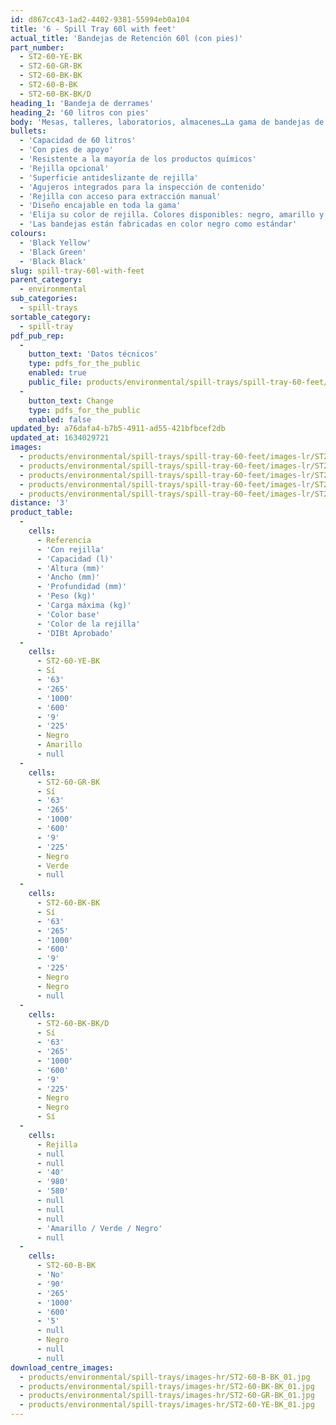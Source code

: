 ```yaml
---
id: d867cc43-1ad2-4402-9381-55994eb0a104
title: '6 - Spill Tray 60l with feet'
actual_title: 'Bandejas de Retención 60l (con pies)'
part_number:
  - ST2-60-YE-BK
  - ST2-60-GR-BK
  - ST2-60-BK-BK
  - ST2-60-B-BK
  - ST2-60-BK-BK/D
heading_1: 'Bandeja de derrames'
heading_2: '60 litros con pies'
body: 'Mesas, talleres, laboratorios, almacenes…La gama de bandejas de retención es una solución para evitar derrames de líquidos o productos químicos peligrosos'
bullets:
  - 'Capacidad de 60 litros'
  - 'Con pies de apoyo'
  - 'Resistente a la mayoría de los productos químicos'
  - 'Rejilla opcional'
  - 'Superficie antideslizante de rejilla'
  - 'Agujeros integrados para la inspección de contenido'
  - 'Rejilla con acceso para extracción manual'
  - 'Diseño encajable en toda la gama'
  - 'Elija su color de rejilla. Colores disponibles: negro, amarillo y verde'
  - 'Las bandejas están fabricadas en color negro como estándar'
colours:
  - 'Black Yellow'
  - 'Black Green'
  - 'Black Black'
slug: spill-tray-60l-with-feet
parent_category:
  - environmental
sub_categories:
  - spill-trays
sortable_category:
  - spill-tray
pdf_pub_rep:
  -
    button_text: 'Datos técnicos'
    type: pdfs_for_the_public
    enabled: true
    public_file: products/environmental/spill-trays/spill-tray-60-feet/pdf-lr/EV-Spill-Tray-(60L-2)-TD_ES.pdf
  -
    button_text: Change
    type: pdfs_for_the_public
    enabled: false
updated_by: a76dafa4-b7b5-4911-ad55-421bfbcef2db
updated_at: 1634029721
images:
  - products/environmental/spill-trays/spill-tray-60-feet/images-lr/ST2-60_03.jpg
  - products/environmental/spill-trays/spill-tray-60-feet/images-lr/ST2-60_01.jpg
  - products/environmental/spill-trays/spill-tray-60-feet/images-lr/ST2-60_04.jpg
  - products/environmental/spill-trays/spill-tray-60-feet/images-lr/ST2-60_02.jpg
  - products/environmental/spill-trays/spill-tray-60-feet/images-lr/ST2-60_05.jpg
distance: '3'
product_table:
  -
    cells:
      - Referencia
      - 'Con rejilla'
      - 'Capacidad (l)'
      - 'Altura (mm)'
      - 'Ancho (mm)'
      - 'Profundidad (mm)'
      - 'Peso (kg)'
      - 'Carga máxima (kg)'
      - 'Color base'
      - 'Color de la rejilla'
      - 'DIBt Aprobado'
  -
    cells:
      - ST2-60-YE-BK
      - Sí
      - '63'
      - '265'
      - '1000'
      - '600'
      - '9'
      - '225'
      - Negro
      - Amarillo
      - null
  -
    cells:
      - ST2-60-GR-BK
      - Sí
      - '63'
      - '265'
      - '1000'
      - '600'
      - '9'
      - '225'
      - Negro
      - Verde
      - null
  -
    cells:
      - ST2-60-BK-BK
      - Sí
      - '63'
      - '265'
      - '1000'
      - '600'
      - '9'
      - '225'
      - Negro
      - Negro
      - null
  -
    cells:
      - ST2-60-BK-BK/D
      - Sí
      - '63'
      - '265'
      - '1000'
      - '600'
      - '9'
      - '225'
      - Negro
      - Negro
      - Sí
  -
    cells:
      - Rejilla
      - null
      - null
      - '40'
      - '980'
      - '580'
      - null
      - null
      - null
      - 'Amarillo / Verde / Negro'
      - null
  -
    cells:
      - ST2-60-B-BK
      - 'No'
      - '90'
      - '265'
      - '1000'
      - '600'
      - '5'
      - null
      - Negro
      - null
      - null
download_centre_images:
  - products/environmental/spill-trays/images-hr/ST2-60-B-BK_01.jpg
  - products/environmental/spill-trays/images-hr/ST2-60-BK-BK_01.jpg
  - products/environmental/spill-trays/images-hr/ST2-60-GR-BK_01.jpg
  - products/environmental/spill-trays/images-hr/ST2-60-YE-BK_01.jpg
---
```

